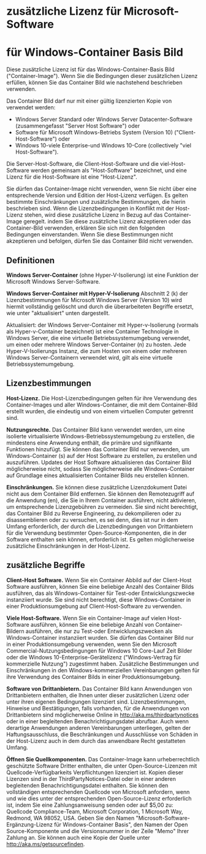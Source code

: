 
# <a name="microsoft-software-supplemental-license"></a>zusätzliche Lizenz für Microsoft-Software
# <a name="for-windows-container-base-image"></a>für Windows-Container Basis Bild 

Diese zusätzliche Lizenz ist für das Windows-Container-Basis Bild ("Container-Image").  Wenn Sie die Bedingungen dieser zusätzlichen Lizenz erfüllen, können Sie das Container Bild wie nachstehend beschrieben verwenden.

Das Container Bild darf nur mit einer gültig lizenzierten Kopie von verwendet werden:
* Windows Server Standard oder Windows Server Datacenter-Software (zusammengefasst "Server Host Software") oder
* Software für Microsoft Windows-Betriebs System (Version 10) ("Client-Host-Software") oder
* Windows 10-viele Enterprise-und Windows 10-Core (collectively "viel Host-Software").

Die Server-Host-Software, die Client-Host-Software und die viel-Host-Software werden gemeinsam als "Host-Software" bezeichnet, und eine Lizenz für die Host-Software ist eine "Host-Lizenz".

Sie dürfen das Container-Image nicht verwenden, wenn Sie nicht über eine entsprechende Version und Edition der Host-Lizenz verfügen.  Es gelten bestimmte Einschränkungen und zusätzliche Bestimmungen, die hierin beschrieben sind.  Wenn die Lizenzbedingungen in Konflikt mit der Host-Lizenz stehen, wird diese zusätzliche Lizenz in Bezug auf das Container-Image geregelt. indem Sie diese zusätzliche Lizenz akzeptieren oder das Container-Bild verwenden, erklären Sie sich mit den folgenden Bedingungen einverstanden.  Wenn Sie diese Bestimmungen nicht akzeptieren und befolgen, dürfen Sie das Container Bild nicht verwenden.  

## <a name="definitions"></a>Definitionen 

**Windows Server-Container** (ohne Hyper-V-Isolierung) ist eine Funktion der Microsoft Windows Server-Software. 

**Windows Server-Container mit Hyper-V-Isolierung**  Abschnitt 2 (k) der Lizenzbestimmungen für Microsoft Windows Server (Version 10) wird hiermit vollständig gelöscht und durch die überarbeiteten Begriffe ersetzt, wie unter "aktualisiert" unten dargestellt.  

Aktualisiert: der Windows Server-Container mit Hyper-v-Isolierung (vormals als Hyper-v-Container bezeichnet) ist eine Container Technologie in Windows Server, die eine virtuelle Betriebssystemumgebung verwendet, um einen oder mehrere Windows Server-Container (n) zu hosten.  Jede Hyper-V-Isolierungs Instanz, die zum Hosten von einem oder mehreren Windows Server-Containern verwendet wird, gilt als eine virtuelle Betriebssystemumgebung.  

## <a name="license-terms"></a>Lizenzbestimmungen

**Host-Lizenz.** Die Host-Lizenzbedingungen gelten für ihre Verwendung des Container-Images und aller Windows-Container, die mit dem Container-Bild erstellt wurden, die eindeutig und von einem virtuellen Computer getrennt sind.

**Nutzungsrechte.**  Das Container Bild kann verwendet werden, um eine isolierte virtualisierte Windows-Betriebssystemumgebung zu erstellen, die mindestens eine Anwendung enthält, die primäre und signifikante Funktionen hinzufügt. Sie können das Container Bild nur verwenden, um Windows-Container (s) auf der Host Software zu erstellen, zu erstellen und auszuführen.  Updates der Host Software aktualisieren das Container Bild möglicherweise nicht, sodass Sie möglicherweise alle Windows-Container auf Grundlage eines aktualisierten Container Bilds neu erstellen können.   
 
**Einschränkungen.**  Sie können diese zusätzliche Lizenzdokument Datei nicht aus dem Container Bild entfernen.  Sie können den Remotezugriff auf die Anwendung (en), die Sie in Ihrem Container ausführen, nicht aktivieren, um entsprechende Lizenzgebühren zu vermeiden.  Sie sind nicht berechtigt, das Container Bild zu Reverse Engineering, zu dekompilieren oder zu disassemblieren oder zu versuchen, es sei denn, dies ist nur in dem Umfang erforderlich, der durch die Lizenzbedingungen von Drittanbietern für die Verwendung bestimmter Open-Source-Komponenten, die in der Software enthalten sein können, erforderlich ist.  Es gelten möglicherweise zusätzliche Einschränkungen in der Host-Lizenz.

## <a name="additional-terms"></a>zusätzliche Begriffe

**Client-Host Software.**  Wenn Sie ein Container Abbild auf der Client-Host Software ausführen, können Sie eine beliebige Anzahl des Container Bilds ausführen, das als Windows-Container für Test-oder Entwicklungszwecke instanziiert wurde.  Sie sind nicht berechtigt, diese Windows-Container in einer Produktionsumgebung auf Client-Host-Software zu verwenden.

**Viele Host-Software.**  Wenn Sie ein Container-Image auf vielen Host-Software ausführen, können Sie eine beliebige Anzahl von Container-Bildern ausführen, die nur zu Test-oder Entwicklungszwecken als Windows-Container instanziiert wurden. Sie dürfen das Container Bild nur in einer Produktionsumgebung verwenden, wenn Sie den Microsoft Commercial-Nutzungsbedingungen für Windows 10 Core-Lauf Zeit Bilder oder die Windows 10-Enterprise-Gerätelizenz ("Windows-Vertrag für kommerzielle Nutzung") zugestimmt haben. Zusätzliche Bestimmungen und Einschränkungen in den Windows-kommerziellen Vereinbarungen gelten für ihre Verwendung des Container Bilds in einer Produktionsumgebung.

**Software von Drittanbietern.** Das Container Bild kann Anwendungen von Drittanbietern enthalten, die Ihnen unter dieser zusätzlichen Lizenz oder unter ihren eigenen Bedingungen lizenziert sind. Lizenzbestimmungen, Hinweise und Bestätigungen, falls vorhanden, für die Anwendungen von Drittanbietern sind möglicherweise Online in http://aka.ms/thirdpartynotices oder in einer begleitenden Benachrichtigungsdatei abrufbar. Auch wenn derartige Anwendungen anderen Vereinbarungen unterliegen, gelten der Haftungsausschluss, die Beschränkungen und Ausschlüsse von Schäden in der Host-Lizenz auch in dem durch das anwendbare Recht gestatteten Umfang.  
  
**Öffnen Sie Quellkomponenten.** Das Container-Image kann urheberrechtlich geschützte Software Dritter enthalten, die unter Open-Source-Lizenzen mit Quellcode-Verfügbarkeits Verpflichtungen lizenziert ist. Kopien dieser Lizenzen sind in der ThirdPartyNotices-Datei oder in einer anderen begleitenden Benachrichtigungsdatei enthalten. Sie können den vollständigen entsprechenden Quellcode von Microsoft anfordern, wenn und wie dies unter der entsprechenden Open-Source-Lizenz erforderlich ist, indem Sie eine Zahlungsanweisung senden oder auf $5,00 zu: Quellcode Compliance-Team, Microsoft Corporation, 1 Microsoft Way, Redmond, WA 98052, USA. Geben Sie den Namen "Microsoft-Software-Ergänzung-Lizenz für Windows-Container Basis", den Namen der Open Source-Komponente und die Versionsnummer in der Zeile "Memo" Ihrer Zahlung an. Sie können auch eine Kopie der Quelle unter http://aka.ms/getsourcefinden.
